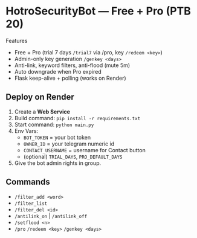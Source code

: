 
# HotroSecurityBot — Free + Pro (PTB 20)

Features
- Free + Pro (trial 7 days `/trial7` via /pro, key `/redeem <key>`)
- Admin-only key generation `/genkey <days>`
- Anti-link, keyword filters, anti-flood (mute 5m)
- Auto downgrade when Pro expired
- Flask keep-alive + polling (works on Render)

## Deploy on Render
1. Create a **Web Service**
2. Build command: `pip install -r requirements.txt`
3. Start command: `python main.py`
4. Env Vars:
   - `BOT_TOKEN` = your bot token
   - `OWNER_ID`  = your telegram numeric id
   - `CONTACT_USERNAME` = username for Contact button
   - (optional) `TRIAL_DAYS`, `PRO_DEFAULT_DAYS`
5. Give the bot admin rights in group.

## Commands
- `/filter_add <word>`
- `/filter_list`
- `/filter_del <id>`
- `/antilink_on` | `/antilink_off`
- `/setflood <n>`
- `/pro` `/redeem <key>` `/genkey <days>`

